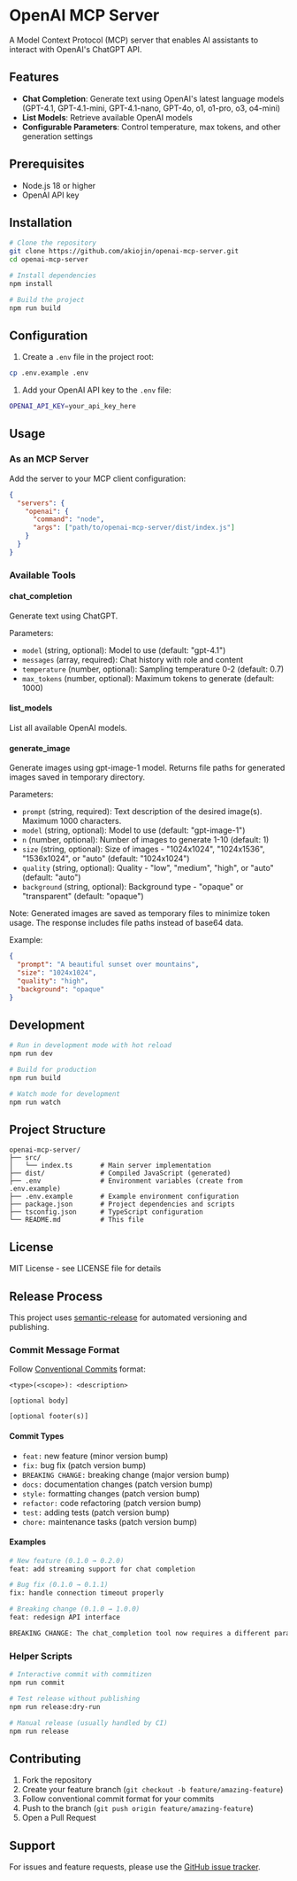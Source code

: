 # OpenAI MCP Server

A Model Context Protocol (MCP) server that enables AI assistants to interact
with OpenAI's ChatGPT API.

## Features

- **Chat Completion**: Generate text using OpenAI's latest language models
  (GPT-4.1, GPT-4.1-mini, GPT-4.1-nano, GPT-4o, o1, o1-pro, o3, o4-mini)
- **List Models**: Retrieve available OpenAI models
- **Configurable Parameters**: Control temperature, max tokens, and other
  generation settings

## Prerequisites

- Node.js 18 or higher
- OpenAI API key

## Installation

```bash
# Clone the repository
git clone https://github.com/akiojin/openai-mcp-server.git
cd openai-mcp-server

# Install dependencies
npm install

# Build the project
npm run build
```

## Configuration

1. Create a `.env` file in the project root:

```bash
cp .env.example .env
```

1. Add your OpenAI API key to the `.env` file:

```bash
OPENAI_API_KEY=your_api_key_here
```

## Usage

### As an MCP Server

Add the server to your MCP client configuration:

```json
{
  "servers": {
    "openai": {
      "command": "node",
      "args": ["path/to/openai-mcp-server/dist/index.js"]
    }
  }
}
```

### Available Tools

#### chat_completion

Generate text using ChatGPT.

Parameters:

- `model` (string, optional): Model to use (default: "gpt-4.1")
- `messages` (array, required): Chat history with role and content
- `temperature` (number, optional): Sampling temperature 0-2 (default: 0.7)
- `max_tokens` (number, optional): Maximum tokens to generate (default: 1000)

#### list_models

List all available OpenAI models.

#### generate_image

Generate images using gpt-image-1 model. Returns file paths for generated images saved in temporary directory.

Parameters:
- `prompt` (string, required): Text description of the desired image(s). Maximum 1000 characters.
- `model` (string, optional): Model to use (default: "gpt-image-1")
- `n` (number, optional): Number of images to generate 1-10 (default: 1)
- `size` (string, optional): Size of images - "1024x1024", "1024x1536", "1536x1024", or "auto" (default: "1024x1024")
- `quality` (string, optional): Quality - "low", "medium", "high", or "auto" (default: "auto")
- `background` (string, optional): Background type - "opaque" or "transparent" (default: "opaque")

Note: Generated images are saved as temporary files to minimize token usage. The response includes file paths instead of base64 data.

Example:
```json
{
  "prompt": "A beautiful sunset over mountains",
  "size": "1024x1024",
  "quality": "high",
  "background": "opaque"
}
```

## Development

```bash
# Run in development mode with hot reload
npm run dev

# Build for production
npm run build

# Watch mode for development
npm run watch
```

## Project Structure

```text
openai-mcp-server/
├── src/
│   └── index.ts       # Main server implementation
├── dist/              # Compiled JavaScript (generated)
├── .env               # Environment variables (create from .env.example)
├── .env.example       # Example environment configuration
├── package.json       # Project dependencies and scripts
├── tsconfig.json      # TypeScript configuration
└── README.md          # This file
```

## License

MIT License - see LICENSE file for details

## Release Process

This project uses [semantic-release](https://github.com/semantic-release/semantic-release)
for automated versioning and publishing.

### Commit Message Format

Follow [Conventional Commits](https://www.conventionalcommits.org/) format:

```text
<type>(<scope>): <description>

[optional body]

[optional footer(s)]
```

#### Commit Types

- `feat:` new feature (minor version bump)
- `fix:` bug fix (patch version bump)
- `BREAKING CHANGE:` breaking change (major version bump)
- `docs:` documentation changes (patch version bump)
- `style:` formatting changes (patch version bump)
- `refactor:` code refactoring (patch version bump)
- `test:` adding tests (patch version bump)
- `chore:` maintenance tasks (patch version bump)

#### Examples

```bash
# New feature (0.1.0 → 0.2.0)
feat: add streaming support for chat completion

# Bug fix (0.1.0 → 0.1.1)
fix: handle connection timeout properly

# Breaking change (0.1.0 → 1.0.0)
feat: redesign API interface

BREAKING CHANGE: The chat_completion tool now requires a different parameter structure
```

### Helper Scripts

```bash
# Interactive commit with commitizen
npm run commit

# Test release without publishing
npm run release:dry-run

# Manual release (usually handled by CI)
npm run release
```

## Contributing

1. Fork the repository
2. Create your feature branch (`git checkout -b feature/amazing-feature`)
3. Follow conventional commit format for your commits
4. Push to the branch (`git push origin feature/amazing-feature`)
5. Open a Pull Request

## Support

For issues and feature requests, please use the [GitHub issue tracker](https://github.com/akiojin/openai-mcp-server/issues).
